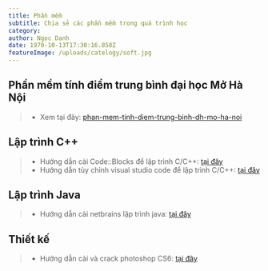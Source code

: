 ```yaml
---
title: Phần mềm
subtitle: Chia sẻ các phần mềm trong quá trình học
category:
author: Ngọc Danh
date: 1970-10-13T17:30:16.858Z
featureImage: /uploads/catelogy/soft.jpg
---
```

## Phần mềm tính điểm trung bình đại học Mở Hà Nội
>- Xem tại đây: [phan-mem-tinh-diem-trung-binh-dh-mo-ha-noi](/phan-mem-tinh-diem-trung-binh-dh-mo-ha-noi)
## Lập trình C++
>- Hướng dẫn cài Code::Blocks để lập trình C/C++: [tại đây](/huong-dan-cai-code-blocks)
>- Hướng dẫn tùy chỉnh visual studio code để lập trình C/C++: [tại đây](/#)
## Lập trình Java
>- Hướng dẫn cài netbrains lập trình java: [tại đây](/#)
## Thiết kế
>- Hướng dẫn cài và crack photoshop CS6: [tại đây](/huong-dan-tai-crack-photoshop-cs6)
